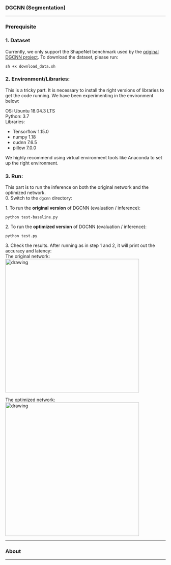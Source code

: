 ### DGCNN (Segmentation)
------------

### Prerequisite
### 1. Dataset
Currently, we only support the ShapeNet benchmark used by the [original DGCNN project](https://github.com/WangYueFt/dgcnn/tree/master/tensorflow/part_seg). To download the dataset, please run: <br>
```
sh +x download_data.sh
```

### 2. Environment/Libraries:
This is a tricky part. It is necessary to install the right versions of libraries to get the code running.
We have been experimenting in the environment below:

OS: Ubuntu 18.04.3 LTS <br>
Python: 3.7 <br>
Libraries:
- Tensorflow 1.15.0 
- numpy 1.18
- cudnn 7.6.5
- pillow 7.0.0

We highly recommend using virtual environment tools like Anaconda to set up the right environment. 

### 3. Run:
This part is to run the inference on both the original network and the optimized network. <br>
0\. Switch to the ```dgcnn``` directory: <br>

1\. To run the **original version** of DGCNN (evaluation / inference): <br>
```
python test-baseline.py 
```

2\. To run the **optimized version** of DGCNN (evaluation / inference): <br>
```
python test.py 
```

3\. Check the results. After running as in step 1 and 2, it will print out the accuracy and latency: <br>
The original network: <br>
<img src="" alt="drawing" width="420"/>

The optimized network: <br>
<img src="" alt="drawing" width="420"/>

------------

### About
------------
